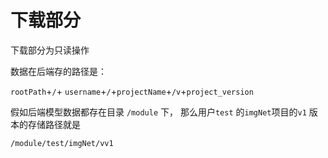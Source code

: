 # 下载部分

下载部分为只读操作

数据在后端存的路径是：

`rootPath`+`/`+ `username`+`/`+`projectName`+`/v`+`project_version`

假如后端模型数据都存在目录 `/module` 下， 那么用户`test` 的`imgNet`项目的`v1` 版本的存储路径就是

`/module/test/imgNet/vv1`

